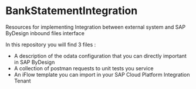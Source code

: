 # BankStatementIntegration
Resources for implementing Integration between external system and SAP ByDesign inbound files interface

In this repository you will find 3 files :

- A description of the odata configuration that you can directly important in SAP ByDesign
- A collection of postman requests to unit tests you service
- An iFlow template you can import in your SAP Cloud Platform Integration Tenant
